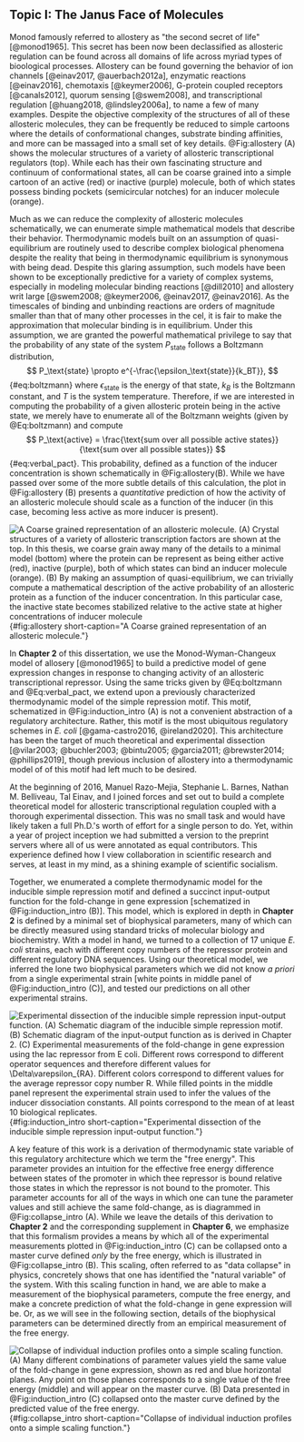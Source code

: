 ## Topic I: The Janus Face of Molecules

Monod famously referred to allostery as "the second secret of life"
[@monod1965]. This secret has been now been declassified as allosteric
regulation can be found across all domains of life across myriad types of
bioological processes. Allostery can be found governing the behavior of ion
channels [@einav2017, @auerbach2012a], enzymatic reactions [@einav2016],
chemotaxis [@keymer2006], G-protein coupled receptors [@canals2012], quorum
sensing [@swem2008], and transcriptional regulation [@huang2018,
@lindsley2006a], to name a few of many examples. Despite the objective
complexity of the structures of all of these allosteric molecules, they can
be frequently be reduced to simple cartoons where the details of
conformational changes, substrate binding affinities, and more can be
massaged into a small set of key details. @Fig:allostery (A) shows the
molecular structures of a variety of allosteric transcriptional regulators
(top). While each has their own fascinating structure and continuum of
conformational states, all can be coarse grained into a simple cartoon of an
active (red) or inactive (purple) molecule, both of which states possess
binding pockets (semicircular notches) for an inducer molecule (orange).

Much as we can reduce the complexity of allosteric molecules schematically, we
can enumerate simple mathematical models that describe their behavior. Thermodynamic models built on an assumption of quasi-equilibrium are routinely used to
describe complex biological phenomena despite the reality that being in
thermodynamic equilibrium is synonymous with being dead. Despite this glaring
assumption, such models have been shown to be exceptionally predictive for a
variety of complex systems, especially in modeling molecular binding reactions 
[@dill2010] and allostery writ large [@swem2008; @keymer2006,  @einav2017,
@einav2016]. As the timescales of binding and unbinding reactions are orders of
magnitude smaller than that of many other processes in the cel, it is fair to
make the approximation that molecular binding is in equilibrium. Under this
assumption, we are granted the powerful mathematical privilege to say that the
probability of any state of the system $P_\text{state}$ follows a Boltzmann distribution,
$$
P_\text{state} \propto e^{-\frac{\epsilon_\text{state}}{k_BT}},
$${#eq:boltzmann}
where $\epsilon_\text{state}$ is the energy of that state, $k_B$ is the Boltzmann constant,
and $T$ is the system temperature. Therefore, if we are interested in computing
the probability of a given allosteric protein being in the active state, we
merely  have to enumerate all of the Boltzmann weights (given by @Eq:boltzmann)
and compute
$$
P_\text{active}  = \frac{\text{sum over all possible active states}}{\text{sum
over all possible states}}
$${#eq:verbal_pact}.
This probability, defined as a function of the inducer concentration is shown
schematically in @Fig:allostery(B). While we have passed over some of the more
subtle details of this calculation, the plot in @Fig:allostery (B) presents a
*quantitative* prediction of how the activity of an allosteric molecule should
scale as a function of the inducer (in this case, becoming less active as more
inducer is present).

![**A Coarse grained representation of an allosteric molecule.** (A) Crystal
structures of a variety of allosteric transcription factors are shown at the
top. In this thesis, we coarse grain away many of the details to a minimal model
(bottom) where the protein can be represent as being either active (red),
inactive (purple), both of which states can bind an inducer molecule (orange).
(B) By making an assumption of quasi-equilibrium, we can trivially compute a
mathematical description of the active probability of an allosteric protein as a
function of the inducer concentration. In this particular case, the inactive
state becomes stabilized relative to the active state at higher concentrations
of inducer molecule](ch1_fig3){#fig:allostery short-caption="A Coarse grained
representation of an allosteric molecule."}

In **Chapter 2** of this dissertation, we use the Monod-Wyman-Changeux model of
allosery [@monod1965] to build a predictive model of gene expression changes in
response to changing activity of an allosteric transcriptional repressor.
Using the same tricks given by @Eq:boltzmann and @Eq:verbal_pact, we extend upon
a previously characterized thermodynamic model  of the simple repression motif.
This motif, schematized in @Fig:induction_intro (A) is not a convenient
abstraction of a regulatory architecture. Rather, this motif is the most
ubiquitous regulatory schemes in *E. coli* [@gama-castro2016, @ireland2020].
This architecture has been the target of much theoretical and experimental
dissection [@vilar2003; @buchler2003; @bintu2005; @garcia2011; @brewster2014; 
@phillips2019], though previous inclusion of allostery into a thermodynamic model of
of this motif had left much to be desired. 


At the beginning of 2016, Manuel Razo-Mejia, Stephanie L. Barnes, Nathan M.
Belliveau, Tal Einav, and I joined forces and set out to build a complete
theoretical model for allosteric transcriptional regulation coupled with a
thorough experimental dissection. This was no small task and would have likely
taken a full Ph.D.'s worth of effort for a single person to do. Yet, within a
year of project inception we had submitted a version to the preprint servers
where all of us were annotated as equal contributors. This experience defined
how I view collaboration in scientific research and serves, at least in my mind,
as a shining example of scientific socialism. 

Together, we enumerated a complete thermodynamic model for the inducible
simple repression motif and defined a succinct input-output function for the
fold-change in gene expression [schematized in @Fig:induction_intro (B)].
This model, which is explored in depth in **Chapter 2** is defined by a
minimal set of biophysical parameters, many of which can be directly measured
using standard tricks of molecular biology and biochemistry. With a model in
hand, we turned to a collection of 17 unique *E. coli* strains, each with
different copy numbers of the repressor protein and different regulatory DNA
sequences. Using our theoretical model, we inferred the lone two biophysical
parameters which we did not know *a priori* from a single experimental strain
[white points in middle panel of @Fig:induction_intro (C)], and tested our
predictions on all other experimental strains.

![**Experimental dissection of the inducible simple repression input-output
function.** (A) Schematic diagram of the inducible simple repression motif. (B)
Schematic diagram of the input-output function as is derived in Chapter 2. (C)
Experimental measurements of the fold-change in gene expression using the
*lac* repressor from *E coli*. Different rows correspond to different operator
sequences and therefore different values for $\Delta\varepsilon_{RA}$. Different
colors correspond to different values for the average repressor copy number $R$.
While filled points in the middle panel represent the experimental strain used to
infer the values of the inducer dissociation constants. All points correspond to
the mean of at least 10 biological replicates.](ch1_fig4){#fig:induction_intro
short-caption="Experimental dissection of the inducible simple repression
input-output function."}

A key feature of this work is a derivation of thermodynamic state variable of
this regulatory architecture which we term the "free energy". This parameter
provides an intuition for the effective free energy difference between states of
the promoter in which thee repressor is bound relative those states in which the
repressor is not bound to the  promoter. This parameter accounts for all of the
ways in which one can tune the parameter values and still achieve the same
fold-change, as is diagrammed in @Fig:collapse_intro (A). While we leave the details of this derivation
to **Chapter 2** and the corresponding supplement in **Chapter 6**, we emphasize
that this formalism provides a means by which all of the experimental
measurements plotted in @Fig:induction_intro (C) can be collapsed onto a master
curve defined *only* by the free energy, which is illustrated in
@Fig:collapse_intro (B). This scaling, often referred to as "data collapse" in
physics, concretely shows that one has identified the "natural variable" of the
system. With this scaling function in hand, we are able to make a measurement of
the biophysical parameters, compute the free energy, and make a concrete
prediction of what the fold-change in gene expression will be. Or, as we will
see in the following section, details of the biophysical parameters can be
determined directly from an empirical measurement of the free energy. 

![**Collapse of individual induction profiles onto a simple scaling function.**
(A) Many different combinations of parameter values yield the same value of the
fold-change in gene expression, shown as red and blue horizontal planes. Any
point on those planes corresponds to a single value of the free energy (middle)
and will appear on the master curve. (B) Data presented in @Fig:induction_intro
(C) collapsed onto the master curve defined by the predicted value of the free
energy.](ch1_fig5){#fig:collapse_intro short-caption="Collapse of individual
induction profiles onto a simple scaling function."}
